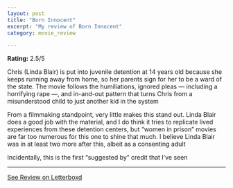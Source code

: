 ```yaml
---
layout: post
title: "Born Innocent"
excerpt: "My review of Born Innocent"
category: movie_review

---
```


**Rating:** 2.5/5

Chris (Linda Blair) is put into juvenile detention at  14 years old because she keeps running away from home, so her parents sign for her to be a ward of the state. The movie follows the humiliations, ignored pleas — including a horrifying rape —, and in-and-out pattern that turns Chris from a misunderstood child to just another kid in the system

From a filmmaking standpoint, very little makes this stand out. Linda Blair does a good job with the material, and I do think it tries to replicate lived experiences from these detention centers, but “women in prison” movies are far too numerous for this one to shine that much. I believe Linda Blair was in at least two more after this, albeit as a consenting adult

Incidentally, this is the first “suggested by” credit that I’ve seen

<hr>

[See Review on Letterboxd](https://boxd.it/4n81Jh)
